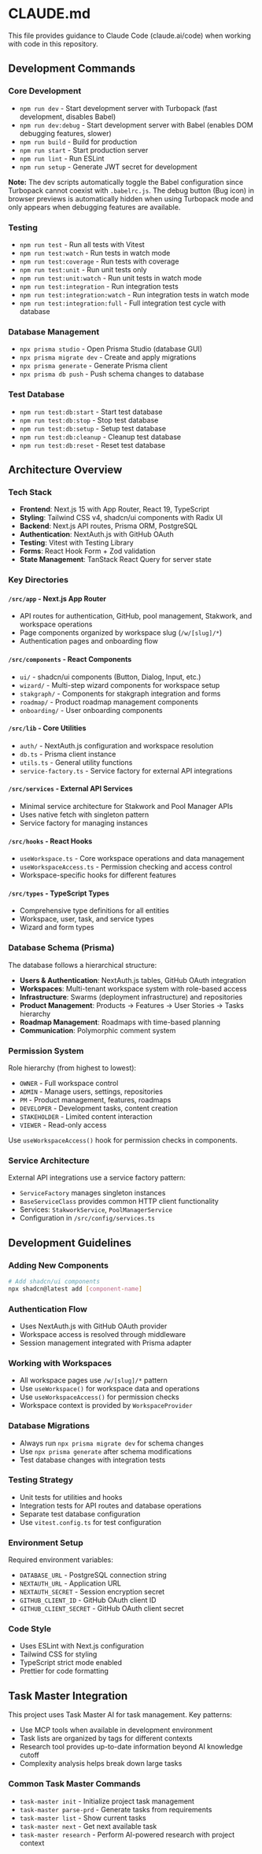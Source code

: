 # CLAUDE.md

This file provides guidance to Claude Code (claude.ai/code) when working with code in this repository.

## Development Commands

### Core Development
- `npm run dev` - Start development server with Turbopack (fast development, disables Babel)
- `npm run dev:debug` - Start development server with Babel (enables DOM debugging features, slower)
- `npm run build` - Build for production
- `npm run start` - Start production server
- `npm run lint` - Run ESLint
- `npm run setup` - Generate JWT secret for development

**Note:** The dev scripts automatically toggle the Babel configuration since Turbopack cannot coexist with `.babelrc.js`. The debug button (Bug icon) in browser previews is automatically hidden when using Turbopack mode and only appears when debugging features are available.

### Testing
- `npm run test` - Run all tests with Vitest
- `npm run test:watch` - Run tests in watch mode
- `npm run test:coverage` - Run tests with coverage
- `npm run test:unit` - Run unit tests only
- `npm run test:unit:watch` - Run unit tests in watch mode
- `npm run test:integration` - Run integration tests
- `npm run test:integration:watch` - Run integration tests in watch mode
- `npm run test:integration:full` - Full integration test cycle with database

### Database Management
- `npx prisma studio` - Open Prisma Studio (database GUI)
- `npx prisma migrate dev` - Create and apply migrations
- `npx prisma generate` - Generate Prisma client
- `npx prisma db push` - Push schema changes to database

### Test Database
- `npm run test:db:start` - Start test database
- `npm run test:db:stop` - Stop test database
- `npm run test:db:setup` - Setup test database
- `npm run test:db:cleanup` - Cleanup test database
- `npm run test:db:reset` - Reset test database

## Architecture Overview

### Tech Stack
- **Frontend**: Next.js 15 with App Router, React 19, TypeScript
- **Styling**: Tailwind CSS v4, shadcn/ui components with Radix UI
- **Backend**: Next.js API routes, Prisma ORM, PostgreSQL
- **Authentication**: NextAuth.js with GitHub OAuth
- **Testing**: Vitest with Testing Library
- **Forms**: React Hook Form + Zod validation
- **State Management**: TanStack React Query for server state

### Key Directories

#### `/src/app` - Next.js App Router
- API routes for authentication, GitHub, pool management, Stakwork, and workspace operations
- Page components organized by workspace slug (`/w/[slug]/*`)
- Authentication pages and onboarding flow

#### `/src/components` - React Components
- `ui/` - shadcn/ui components (Button, Dialog, Input, etc.)
- `wizard/` - Multi-step wizard components for workspace setup
- `stakgraph/` - Components for stakgraph integration and forms
- `roadmap/` - Product roadmap management components
- `onboarding/` - User onboarding components

#### `/src/lib` - Core Utilities
- `auth/` - NextAuth.js configuration and workspace resolution
- `db.ts` - Prisma client instance
- `utils.ts` - General utility functions
- `service-factory.ts` - Service factory for external API integrations

#### `/src/services` - External API Services
- Minimal service architecture for Stakwork and Pool Manager APIs
- Uses native fetch with singleton pattern
- Service factory for managing instances

#### `/src/hooks` - React Hooks
- `useWorkspace.ts` - Core workspace operations and data management
- `useWorkspaceAccess.ts` - Permission checking and access control
- Workspace-specific hooks for different features

#### `/src/types` - TypeScript Types
- Comprehensive type definitions for all entities
- Workspace, user, task, and service types
- Wizard and form types

### Database Schema (Prisma)

The database follows a hierarchical structure:
- **Users & Authentication**: NextAuth.js tables, GitHub OAuth integration
- **Workspaces**: Multi-tenant workspace system with role-based access
- **Infrastructure**: Swarms (deployment infrastructure) and repositories
- **Product Management**: Products → Features → User Stories → Tasks hierarchy
- **Roadmap Management**: Roadmaps with time-based planning
- **Communication**: Polymorphic comment system

### Permission System

Role hierarchy (from highest to lowest):
- `OWNER` - Full workspace control
- `ADMIN` - Manage users, settings, repositories  
- `PM` - Product management, features, roadmaps
- `DEVELOPER` - Development tasks, content creation
- `STAKEHOLDER` - Limited content interaction
- `VIEWER` - Read-only access

Use `useWorkspaceAccess()` hook for permission checks in components.

### Service Architecture

External API integrations use a service factory pattern:
- `ServiceFactory` manages singleton instances
- `BaseServiceClass` provides common HTTP client functionality
- Services: `StakworkService`, `PoolManagerService`
- Configuration in `/src/config/services.ts`

## Development Guidelines

### Adding New Components
```bash
# Add shadcn/ui components
npx shadcn@latest add [component-name]
```

### Authentication Flow
- Uses NextAuth.js with GitHub OAuth provider
- Workspace access is resolved through middleware
- Session management integrated with Prisma adapter

### Working with Workspaces
- All workspace pages use `/w/[slug]/*` pattern
- Use `useWorkspace()` for workspace data and operations
- Use `useWorkspaceAccess()` for permission checks
- Workspace context is provided by `WorkspaceProvider`

### Database Migrations
- Always run `npx prisma migrate dev` for schema changes
- Use `npx prisma generate` after schema modifications
- Test database changes with integration tests

### Testing Strategy
- Unit tests for utilities and hooks
- Integration tests for API routes and database operations
- Separate test database configuration
- Use `vitest.config.ts` for test configuration

### Environment Setup
Required environment variables:
- `DATABASE_URL` - PostgreSQL connection string
- `NEXTAUTH_URL` - Application URL
- `NEXTAUTH_SECRET` - Session encryption secret
- `GITHUB_CLIENT_ID` - GitHub OAuth client ID
- `GITHUB_CLIENT_SECRET` - GitHub OAuth client secret

### Code Style
- Uses ESLint with Next.js configuration
- Tailwind CSS for styling
- TypeScript strict mode enabled
- Prettier for code formatting

## Task Master Integration

This project uses Task Master AI for task management. Key patterns:
- Use MCP tools when available in development environment
- Task lists are organized by tags for different contexts
- Research tool provides up-to-date information beyond AI knowledge cutoff
- Complexity analysis helps break down large tasks

### Common Task Master Commands
- `task-master init` - Initialize project task management
- `task-master parse-prd` - Generate tasks from requirements
- `task-master list` - Show current tasks
- `task-master next` - Get next available task
- `task-master research` - Perform AI-powered research with project context